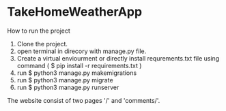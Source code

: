 # TakeHomeWeatherApp

How to run the project

1. Clone the project.
2. open terminal in direcory with manage.py file.
3. Create a virtual enviourment or directly install requrements.txt file using command ( $ pip install -r requirements.txt )
4. run $ python3 manage.py makemigrations
5. run $ python3 manage.py migrate
6. run $ python3 manage.py runserver

The website consist of two pages '/' and 'comments/'.
